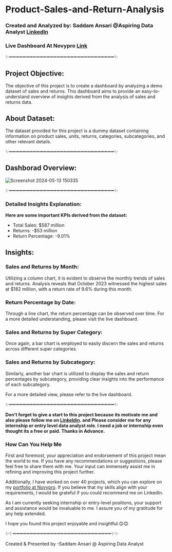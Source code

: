 # Product-Sales-and-Return-Analysis

### Created and Analyzed by: Saddam Ansari @Aspiring Data Analyst [LinkedIn](https://www.linkedin.com/in/saddam-ansari-dataanalyst/)
### Live Dashboard At Novypro [Link](https://project.novypro.com/TQCLDZ)

✨➖➖➖➖➖➖➖➖➖➖➖➖➖➖➖➖➖➖➖➖➖➖➖➖➖➖➖➖➖➖➖✨

## Project Objective:
The objective of this project is to create a dashboard by analyzing a demo dataset of sales and returns. This dashboard aims to provide an easy-to-understand overview of insights derived from the analysis of sales and returns data.


## About Dataset:
The dataset provided for this project is a dummy dataset containing information on product sales, units, returns, categories, subcategories, and other relevant details.

✨➖➖➖➖➖➖➖➖➖➖➖➖➖➖➖➖➖➖➖➖➖➖➖➖➖➖➖➖➖➖➖✨

## Dashborad Overview:
![Screenshot 2024-05-13 150335](https://github.com/user-saddam123/Product-Sales-and-Return-Analysis-/assets/123800896/9dc21e57-59dd-4d20-bf8d-eff7307cfae4)


✨➖➖➖➖➖➖➖➖➖➖➖➖➖➖➖➖➖➖➖➖➖➖➖➖➖➖➖➖➖➖➖✨

### Detailed Insights Explanation:
**Here are some important KPIs derived from the dataset:**

 * Total Sales: $587 million
 * Returns: -$53 million
 * Return Percentage: -9.01%

## Insights:

### Sales and Returns by Month:
Utilizing a column chart, it is evident to observe the monthly trends of sales and returns. Analysis reveals that October 2023 witnessed the highest sales at $182 million, with a return rate of 9.6% during this month.

### Return Percentage by Date:
Through a line chart, the return percentage can be observed over time. For a more detailed understanding, please visit the live dashboard.

### Sales and Returns by Super Category:
Once again, a bar chart is employed to easily discern the sales and returns across different super categories.

### Sales and Returns by Subcategory:
Similarly, another bar chart is utilized to display the sales and return percentages by subcategory, providing clear insights into the performance of each subcategory.

For a more detailed view, please refer to the live dashboard.

✨➖➖➖➖➖➖➖➖➖➖➖➖➖➖➖➖➖➖➖➖➖➖➖➖➖➖➖➖➖➖➖✨

**Don't forget to give a start to this project because its motivate me and also please follow me on [Linkeldin](https://www.linkedin.com/in/saddam-ansari-dataanalyst/). and Please consider me for any internship or entry level data analyst role. I need a job or internship even thought its a free or paid. Thanks in Advance.**

### How Can You Help Me
First and foremost, your appreciation and endorsement of this project mean the world to me. If you have any recommendations or suggestions, please feel free to share them with me. Your input can immensely assist me in refining and improving this project further.

Additionally, I have worked on over 40 projects, which you can explore on my [portfolio at Novypro](https://www.novypro.com/profile_projects/saddamansari). If you believe that my skills align with your requirements, I would be grateful if you could recommend me on LinkedIn.

As I am currently seeking internship or entry-level positions, your support and assistance would be invaluable to me. I assure you of my gratitude for any help extended.

I hope you found this project enjoyable and insightful.😊😊

✨✨➖➖➖➖➖➖➖➖➖➖➖➖➖➖➖➖➖➖➖➖➖➖➖➖➖➖➖➖➖✨✨

Created & Presented by -Saddam Ansari @ Aspiring Data Analyst
